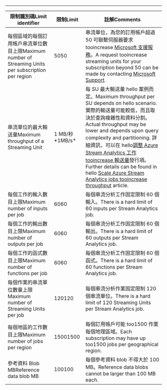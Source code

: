 ---
| <span data-ttu-id="6f9e2-101">限制識別碼</span><span class="sxs-lookup"><span data-stu-id="6f9e2-101">Limit identifier</span></span> | <span data-ttu-id="6f9e2-102">限制</span><span class="sxs-lookup"><span data-stu-id="6f9e2-102">Limit</span></span> | <span data-ttu-id="6f9e2-103">註解</span><span class="sxs-lookup"><span data-stu-id="6f9e2-103">Comments</span></span> |
| --- | --- | --- |
| <span data-ttu-id="6f9e2-104">每個區域的每個訂用帳戶串流單位數目上限</span><span class="sxs-lookup"><span data-stu-id="6f9e2-104">Maximum number of Streaming Units per subscription per region</span></span> |<span data-ttu-id="6f9e2-105">50</span><span class="sxs-lookup"><span data-stu-id="6f9e2-105">50</span></span> |<span data-ttu-id="6f9e2-106">串流單位，為您的訂用帳戶超過 50 可聯繫伺服器要求 tooincrease [Microsoft 支援服務](https://support.microsoft.com/en-us)。</span><span class="sxs-lookup"><span data-stu-id="6f9e2-106">A request tooincrease streaming units for your subscription beyond 50 can be made by contacting [Microsoft Support](https://support.microsoft.com/en-us).</span></span> |
| <span data-ttu-id="6f9e2-107">串流單位的最大輸送量</span><span class="sxs-lookup"><span data-stu-id="6f9e2-107">Maximum throughput of a Streaming Unit</span></span> |<span data-ttu-id="6f9e2-108">1 MB/秒*</span><span class="sxs-lookup"><span data-stu-id="6f9e2-108">1MB/s*</span></span> |<span data-ttu-id="6f9e2-109">每 SU 最大輸送量 hello 案例而定。</span><span class="sxs-lookup"><span data-stu-id="6f9e2-109">Maximum throughput per SU depends on hello scenario.</span></span> <span data-ttu-id="6f9e2-110">實際的輸送量可能較低，而且取決於查詢複雜性和資料分割。</span><span class="sxs-lookup"><span data-stu-id="6f9e2-110">Actual throughput may be lower and depends upon query complexity and partitioning.</span></span> <span data-ttu-id="6f9e2-111">詳細資訊，可以在 hello[調整 Azure Stream Analytics 工作 tooincrease 輸送量](../articles/stream-analytics/stream-analytics-scale-jobs.md)發行項。</span><span class="sxs-lookup"><span data-stu-id="6f9e2-111">Further details can be found in hello [Scale Azure Stream Analytics jobs tooincrease throughput](../articles/stream-analytics/stream-analytics-scale-jobs.md) article.</span></span> |
| <span data-ttu-id="6f9e2-112">每個工作的輸入數目上限</span><span class="sxs-lookup"><span data-stu-id="6f9e2-112">Maximum number of inputs per job</span></span> |<span data-ttu-id="6f9e2-113">60</span><span class="sxs-lookup"><span data-stu-id="6f9e2-113">60</span></span> |<span data-ttu-id="6f9e2-114">每個串流分析工作固定限制 60 個輸入。</span><span class="sxs-lookup"><span data-stu-id="6f9e2-114">There is a hard limit of 60 inputs per Stream Analytics job.</span></span> |
| <span data-ttu-id="6f9e2-115">每個工作的輸出數目上限</span><span class="sxs-lookup"><span data-stu-id="6f9e2-115">Maximum number of outputs per job</span></span> |<span data-ttu-id="6f9e2-116">60</span><span class="sxs-lookup"><span data-stu-id="6f9e2-116">60</span></span> |<span data-ttu-id="6f9e2-117">每個串流分析工作固定限制 60 個輸出。</span><span class="sxs-lookup"><span data-stu-id="6f9e2-117">There is a hard limit of 60 outputs per Stream Analytics job.</span></span> |
| <span data-ttu-id="6f9e2-118">每個工作的函式數目上限</span><span class="sxs-lookup"><span data-stu-id="6f9e2-118">Maximum number of functions per job</span></span> |<span data-ttu-id="6f9e2-119">60</span><span class="sxs-lookup"><span data-stu-id="6f9e2-119">60</span></span> |<span data-ttu-id="6f9e2-120">每個串流分析工作固定限制 60 個函式。</span><span class="sxs-lookup"><span data-stu-id="6f9e2-120">There is a hard limit of 60 functions per Stream Analytics job.</span></span> |
| <span data-ttu-id="6f9e2-121">每個作業的串流單位數量上限</span><span class="sxs-lookup"><span data-stu-id="6f9e2-121">Maximum number of Streaming Units per job</span></span> |<span data-ttu-id="6f9e2-122">120</span><span class="sxs-lookup"><span data-stu-id="6f9e2-122">120</span></span> |<span data-ttu-id="6f9e2-123">每個串流分析作業固定限制 120 個串流單位。</span><span class="sxs-lookup"><span data-stu-id="6f9e2-123">There is a hard limit of 120 Streaming Units per Stream Analytics job.</span></span> |
| <span data-ttu-id="6f9e2-124">每個地區的工作數目上限</span><span class="sxs-lookup"><span data-stu-id="6f9e2-124">Maximum number of jobs per region</span></span> |<span data-ttu-id="6f9e2-125">1500</span><span class="sxs-lookup"><span data-stu-id="6f9e2-125">1500</span></span> |<span data-ttu-id="6f9e2-126">每個訂用帳戶可能 too1500 作業每個地理區域。</span><span class="sxs-lookup"><span data-stu-id="6f9e2-126">Each subscription may have up too1500 jobs per geographical region.</span></span> |
| <span data-ttu-id="6f9e2-127">參考資料 Blob MB</span><span class="sxs-lookup"><span data-stu-id="6f9e2-127">Reference data blob MB</span></span> | <span data-ttu-id="6f9e2-128">100</span><span class="sxs-lookup"><span data-stu-id="6f9e2-128">100</span></span> | <span data-ttu-id="6f9e2-129">每個參考資料 blob 不得大於 100 MB。</span><span class="sxs-lookup"><span data-stu-id="6f9e2-129">Reference data blobs cannot be larger than 100 MB each.</span></span> |

